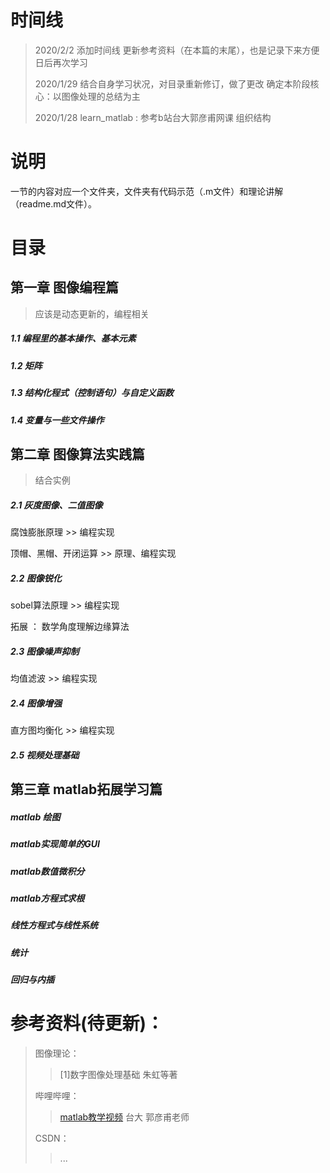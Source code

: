 # 时间线

> 2020/2/2 添加时间线
> 更新参考资料（在本篇的末尾），也是记录下来方便日后再次学习
>
> 2020/1/29 结合自身学习状况，对目录重新修订，做了更改
> 确定本阶段核心：以图像处理的总结为主
>
> 2020/1/28 learn_matlab :
> 参考b站台大郭彦甫网课 组织结构

# 说明

一节的内容对应一个文件夹，文件夹有代码示范（.m文件）和理论讲解（readme.md文件）。

# 目录

## 第一章 图像编程篇

> 应该是动态更新的，编程相关
##### 1.1 编程里的基本操作、基本元素

##### 1.2 矩阵

##### 1.3 结构化程式（控制语句）与自定义函数

##### 1.4 变量与一些文件操作

## 第二章 图像算法实践篇

> 结合实例 

##### 2.1 灰度图像、二值图像

腐蚀膨胀原理 >> 编程实现

顶帽、黑帽、开闭运算 >> 原理、编程实现

##### 2.2 图像锐化

sobel算法原理 >> 编程实现

拓展 ： 数学角度理解边缘算法

##### 2.3 图像噪声抑制

均值滤波 >> 编程实现

##### 2.4 图像增强

直方图均衡化 >> 编程实现

 ##### 2.5 视频处理基础

## 第三章 matlab拓展学习篇

##### matlab 绘图 

##### matlab实现简单的GUI

##### matlab数值微积分

##### matlab方程式求根

##### 线性方程式与线性系统

##### 统计

##### 回归与内插

# 参考资料(待更新)： 


> 图像理论：
>
> > [1]数字图像处理基础 朱虹等著
>
> 哔哩哔哩：
>
> > [matlab教学视频](https://www.bilibili.com/video/av68228488?from=search&seid=13807550414662796021) 台大 郭彦甫老师
>
> CSDN：
>
> > ...



